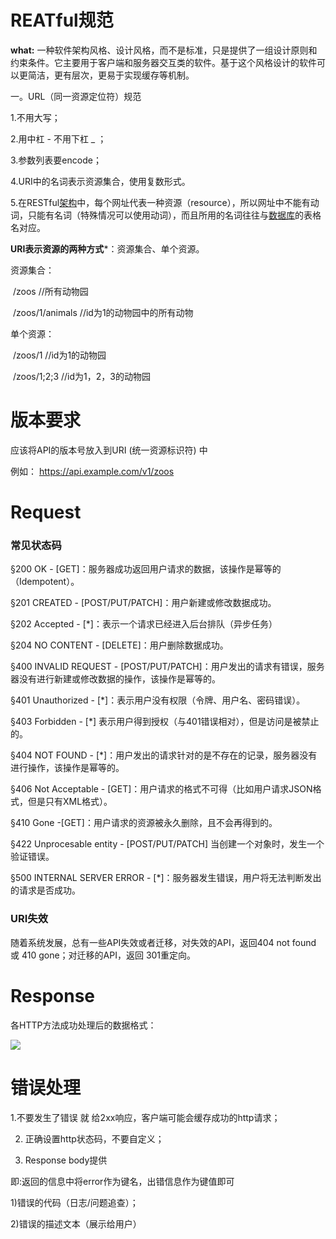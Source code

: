 # REATful规范

**what:**  一种软件架构风格、设计风格，而不是标准，只是提供了一组设计原则和约束条件。它主要用于客户端和服务器交互类的软件。基于这个风格设计的软件可以更简洁，更有层次，更易于实现缓存等机制。

一。URL（同一资源定位符）规范

1.不用大写；

2.用中杠 - 不用下杠 _ ；

3.参数列表要encode；

4.URI中的名词表示资源集合，使用复数形式。

5.在RESTful[架构](http://lib.csdn.net/base/architecture)中，每个网址代表一种资源（resource），所以网址中不能有动词，只能有名词（特殊情况可以使用动词），而且所用的名词往往与[数据库](http://lib.csdn.net/base/mysql)的表格名对应。

**URI表示资源的两种方式***：资源集合、单个资源。

资源集合：

​       /zoos           //所有动物园

​       /zoos/1/animals         //id为1的动物园中的所有动物

单个资源：

​       /zoos/1          //id为1的动物园

​       /zoos/1;2;3        	//id为1，2，3的动物园

# 版本要求

应该将API的版本号放入到URI (统一资源标识符)  中

 例如：    https://api.example.com/v1/zoos

# Request

### 常见状态码

§200 OK - [GET]：服务器成功返回用户请求的数据，该操作是幂等的（Idempotent）。

§201 CREATED - [POST/PUT/PATCH]：用户新建或修改数据成功。

§202 Accepted - [*]：表示一个请求已经进入后台排队（异步任务）

§204 NO CONTENT - [DELETE]：用户删除数据成功。

§400 INVALID REQUEST - [POST/PUT/PATCH]：用户发出的请求有错误，服务器没有进行新建或修改数据的操作，该操作是幂等的。

§401 Unauthorized - [*]：表示用户没有权限（令牌、用户名、密码错误）。

§403 Forbidden - [*] 表示用户得到授权（与401错误相对），但是访问是被禁止的。

§404 NOT FOUND - [*]：用户发出的请求针对的是不存在的记录，服务器没有进行操作，该操作是幂等的。

§406 Not Acceptable - [GET]：用户请求的格式不可得（比如用户请求JSON格式，但是只有XML格式）。

§410 Gone -[GET]：用户请求的资源被永久删除，且不会再得到的。

§422 Unprocesable entity - [POST/PUT/PATCH] 当创建一个对象时，发生一个验证错误。

§500 INTERNAL SERVER ERROR - [*]：服务器发生错误，用户将无法判断发出的请求是否成功。

### URI失效

随着系统发展，总有一些API失效或者迁移，对失效的API，返回404 not found 或 410 gone；对迁移的API，返回 301重定向。

# Response

各HTTP方法成功处理后的数据格式：

![](C:\Users\kq\AppData\Roaming\Typora\typora-user-images\1606276562246.png)

# 错误处理

  1.不要发生了错误  就  给2xx响应，客户端可能会缓存成功的http请求；

2.  正确设置http状态码，不要自定义；

3. Response body提供

即:返回的信息中将error作为键名，出错信息作为键值即可

1)错误的代码（日志/问题追查）；

2)错误的描述文本（展示给用户）

